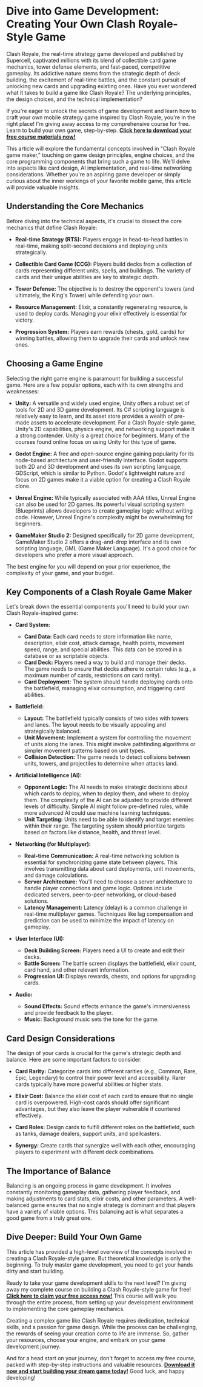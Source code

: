 # Dive into Game Development: Creating Your Own Clash Royale-Style Game

Clash Royale, the real-time strategy game developed and published by Supercell, captivated millions with its blend of collectible card game mechanics, tower defense elements, and fast-paced, competitive gameplay. Its addictive nature stems from the strategic depth of deck building, the excitement of real-time battles, and the constant pursuit of unlocking new cards and upgrading existing ones.  Have you ever wondered what it takes to build a game like Clash Royale?  The underlying principles, the design choices, and the technical implementation?

If you're eager to unlock the secrets of game development and learn how to craft your own mobile strategy game inspired by Clash Royale, you're in the right place!  I'm giving away access to my comprehensive course for free. Learn to build your own game, step-by-step. **[Click here to download your free course materials now!](https://udemywork.com/clash-royale-game-maker)**

This article will explore the fundamental concepts involved in "Clash Royale game maker," touching on game design principles, engine choices, and the core programming components that bring such a game to life. We'll delve into aspects like card design, AI implementation, and real-time networking considerations. Whether you're an aspiring game developer or simply curious about the inner workings of your favorite mobile game, this article will provide valuable insights.

## Understanding the Core Mechanics

Before diving into the technical aspects, it's crucial to dissect the core mechanics that define Clash Royale:

*   **Real-time Strategy (RTS):** Players engage in head-to-head battles in real-time, making split-second decisions and deploying units strategically.

*   **Collectible Card Game (CCG):** Players build decks from a collection of cards representing different units, spells, and buildings. The variety of cards and their unique abilities are key to strategic depth.

*   **Tower Defense:** The objective is to destroy the opponent's towers (and ultimately, the King's Tower) while defending your own.

*   **Resource Management:** Elixir, a constantly regenerating resource, is used to deploy cards. Managing your elixir effectively is essential for victory.

*   **Progression System:** Players earn rewards (chests, gold, cards) for winning battles, allowing them to upgrade their cards and unlock new ones.

## Choosing a Game Engine

Selecting the right game engine is paramount for building a successful game. Here are a few popular options, each with its own strengths and weaknesses:

*   **Unity:**  A versatile and widely used engine, Unity offers a robust set of tools for 2D and 3D game development.  Its C# scripting language is relatively easy to learn, and its asset store provides a wealth of pre-made assets to accelerate development.  For a Clash Royale-style game, Unity's 2D capabilities, physics engine, and networking support make it a strong contender. Unity is a great choice for beginners. Many of the courses found online focus on using Unity for this type of game.

*   **Godot Engine:**  A free and open-source engine gaining popularity for its node-based architecture and user-friendly interface.  Godot supports both 2D and 3D development and uses its own scripting language, GDScript, which is similar to Python.  Godot's lightweight nature and focus on 2D games make it a viable option for creating a Clash Royale clone.

*   **Unreal Engine:** While typically associated with AAA titles, Unreal Engine can also be used for 2D games. Its powerful visual scripting system (Blueprints) allows developers to create gameplay logic without writing code. However, Unreal Engine's complexity might be overwhelming for beginners.

*   **GameMaker Studio 2:** Designed specifically for 2D game development, GameMaker Studio 2 offers a drag-and-drop interface and its own scripting language, GML (Game Maker Language). It's a good choice for developers who prefer a more visual approach.

The best engine for you will depend on your prior experience, the complexity of your game, and your budget.

## Key Components of a Clash Royale Game Maker

Let's break down the essential components you'll need to build your own Clash Royale-inspired game:

*   **Card System:**
    *   **Card Data:** Each card needs to store information like name, description, elixir cost, attack damage, health points, movement speed, range, and special abilities. This data can be stored in a database or as scriptable objects.
    *   **Card Deck:** Players need a way to build and manage their decks. The game needs to ensure that decks adhere to certain rules (e.g., a maximum number of cards, restrictions on card rarity).
    *   **Card Deployment:**  The system should handle deploying cards onto the battlefield, managing elixir consumption, and triggering card abilities.

*   **Battlefield:**
    *   **Layout:** The battlefield typically consists of two sides with towers and lanes. The layout needs to be visually appealing and strategically balanced.
    *   **Unit Movement:**  Implement a system for controlling the movement of units along the lanes. This might involve pathfinding algorithms or simpler movement patterns based on unit types.
    *   **Collision Detection:**  The game needs to detect collisions between units, towers, and projectiles to determine when attacks land.

*   **Artificial Intelligence (AI):**
    *   **Opponent Logic:** The AI needs to make strategic decisions about which cards to deploy, when to deploy them, and where to deploy them.  The complexity of the AI can be adjusted to provide different levels of difficulty. Simple AI might follow pre-defined rules, while more advanced AI could use machine learning techniques.
    *   **Unit Targeting:**  Units need to be able to identify and target enemies within their range. The targeting system should prioritize targets based on factors like distance, health, and threat level.

*   **Networking (for Multiplayer):**
    *   **Real-time Communication:**  A real-time networking solution is essential for synchronizing game state between players. This involves transmitting data about card deployments, unit movements, and damage calculations.
    *   **Server Architecture:** You'll need to choose a server architecture to handle player connections and game logic. Options include dedicated servers, peer-to-peer networking, or cloud-based solutions.
    *   **Latency Management:**  Latency (delay) is a common challenge in real-time multiplayer games.  Techniques like lag compensation and prediction can be used to minimize the impact of latency on gameplay.

*   **User Interface (UI):**
    *   **Deck Building Screen:**  Players need a UI to create and edit their decks.
    *   **Battle Screen:** The battle screen displays the battlefield, elixir count, card hand, and other relevant information.
    *   **Progression UI:** Displays rewards, chests, and options for upgrading cards.

*   **Audio:**
    *   **Sound Effects:** Sound effects enhance the game's immersiveness and provide feedback to the player.
    *   **Music:** Background music sets the tone for the game.

## Card Design Considerations

The design of your cards is crucial for the game's strategic depth and balance. Here are some important factors to consider:

*   **Card Rarity:** Categorize cards into different rarities (e.g., Common, Rare, Epic, Legendary) to control their power level and accessibility. Rarer cards typically have more powerful abilities or higher stats.

*   **Elixir Cost:**  Balance the elixir cost of each card to ensure that no single card is overpowered. High-cost cards should offer significant advantages, but they also leave the player vulnerable if countered effectively.

*   **Card Roles:** Design cards to fulfill different roles on the battlefield, such as tanks, damage dealers, support units, and spellcasters.

*   **Synergy:**  Create cards that synergize well with each other, encouraging players to experiment with different deck combinations.

## The Importance of Balance

Balancing is an ongoing process in game development. It involves constantly monitoring gameplay data, gathering player feedback, and making adjustments to card stats, elixir costs, and other parameters. A well-balanced game ensures that no single strategy is dominant and that players have a variety of viable options.  This balancing act is what separates a good game from a truly great one.

## Dive Deeper: Build Your Own Game

This article has provided a high-level overview of the concepts involved in creating a Clash Royale-style game. But theoretical knowledge is only the beginning. To truly master game development, you need to get your hands dirty and start building.

Ready to take your game development skills to the next level? I'm giving away my complete course on building a Clash Royale-style game for free! **[Click here to claim your free access now!](https://udemywork.com/clash-royale-game-maker)** This course will walk you through the entire process, from setting up your development environment to implementing the core gameplay mechanics.

Creating a complex game like Clash Royale requires dedication, technical skills, and a passion for game design. While the process can be challenging, the rewards of seeing your creation come to life are immense.  So, gather your resources, choose your engine, and embark on your game development journey.

And for a head start on your journey, don't forget to access my free course, packed with step-by-step instructions and valuable resources. **[Download it now and start building your dream game today!](https://udemywork.com/clash-royale-game-maker)** Good luck, and happy developing!
